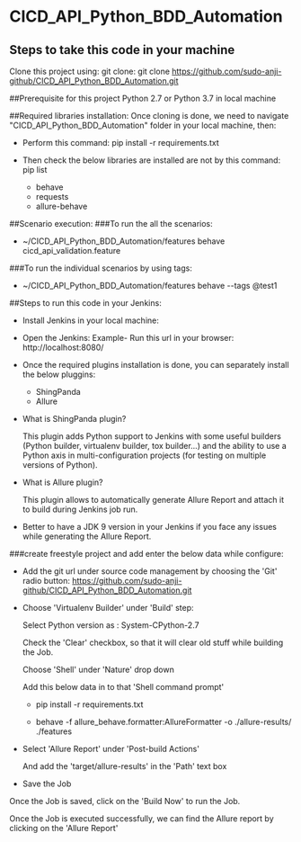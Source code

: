 # CICD_API_Python_BDD_Automation

## Steps to take this code in your machine

Clone this project using: git clone: git clone https://github.com/sudo-anji-github/CICD_API_Python_BDD_Automation.git

##Prerequisite for this project
Python 2.7 or Python 3.7 in local machine

##Required libraries installation:
Once cloning is done, we need to navigate "CICD_API_Python_BDD_Automation" folder in your local machine, then:

- Perform this command: pip install -r requirements.txt

- Then check the below libraries are installed are not by this command: pip list

    - behave
    - requests
    - allure-behave

##Scenario execution:
###To run the all the scenarios:

- ~/CICD_API_Python_BDD_Automation/features behave cicd_api_validation.feature

###To run the individual scenarios by using tags:
- ~/CICD_API_Python_BDD_Automation/features behave --tags @test1


##Steps to run this code in your Jenkins:
 - Install Jenkins in your local machine:
 - Open the Jenkins: Example- Run this url in your browser: http://localhost:8080/
 - Once the required plugins installation is done, you can separately install the below pluggins:

    - ShingPanda
    - Allure

 - What is ShingPanda plugin?

   This plugin adds Python support to Jenkins with some useful builders (Python builder, virtualenv builder, tox builder…) and the ability to use a Python axis in multi-configuration projects (for testing on multiple versions of Python).

 - What is Allure plugin?

   This plugin allows to automatically generate Allure Report and attach it to build during Jenkins job run.

 - Better to have a JDK 9 version in your Jenkins if you face any issues while generating the Allure Report.

 ###create freestyle project and add enter the below data while configure:
 - Add the git url under source code management by choosing the 'Git' radio button:
   https://github.com/sudo-anji-github/CICD_API_Python_BDD_Automation.git
 - Choose 'Virtualenv Builder' under 'Build' step:

   Select Python version as : System-CPython-2.7

   Check the 'Clear' checkbox, so that it will clear old stuff while building the Job.

   Choose 'Shell' under 'Nature' drop down

   Add this below data in to that 'Shell command prompt'

   - pip install -r requirements.txt

   - behave -f allure_behave.formatter:AllureFormatter -o ./allure-results/ ./features

  - Select 'Allure Report' under 'Post-build Actions'

    And add the 'target/allure-results' in the 'Path' text box

  - Save the Job

 Once the Job is saved, click on the 'Build Now' to run the Job.

 Once the Job is executed successfully, we can find the Allure report by clicking on the  'Allure Report'
